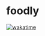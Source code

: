 # foodly
 [![wakatime](https://wakatime.com/badge/user/018c9017-daf8-45c1-be71-8b16fd238022/project/018d1452-a97c-4f22-908a-407a524d2bfe.svg)](https://wakatime.com/badge/user/018c9017-daf8-45c1-be71-8b16fd238022/project/018d1452-a97c-4f22-908a-407a524d2bfe)
